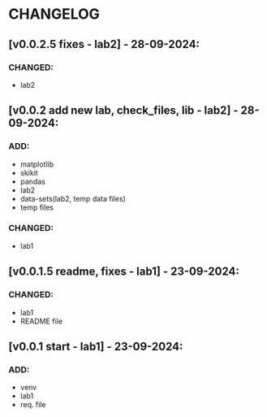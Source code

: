 # CHANGELOG

## [v0.0.2.5 fixes - lab2] - 28-09-2024:
### CHANGED:
- lab2

## [v0.0.2 add new lab, check_files, lib - lab2] - 28-09-2024:
### ADD:
- matplotlib 
- skikit
- pandas
- lab2
- data-sets(lab2, temp data files)
- temp files
### CHANGED:
- lab1

## [v0.0.1.5 readme, fixes - lab1] - 23-09-2024:
### CHANGED:
- lab1
- README file


## [v0.0.1 start - lab1] - 23-09-2024:
### ADD:
- venv
- lab1
- req. file
